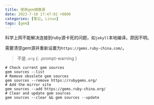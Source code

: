 ```yaml
---
title: 使用gem镜像源
date: 2023-7-10 17:47:02 +0800
categories: [笔记, Linux]
tags: [gem]
---
```


科学上网不能解决连接到ruby源卡死的问题，如`jekyll`本地编译。原因不明。

需要清空gem源并重新设置为`https://gems.ruby-china.com/`。

> 不是`.org`
{: .prompt-warning }

```shell
# Check current gem sources
gem sources --list
# Remove obsolete gem sources
gem sources --remove https://rubygems.org/
# Add the mirror site
gem sources --add https://gems.ruby-china.org/
# Clear and update gem sources
gem sources --clear && gem sources --update
```
